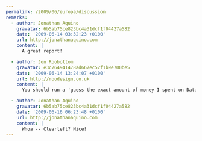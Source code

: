 ```yaml
---
permalink: /2009/06/europa/discussion
remarks:
  - author: Jonathan Aquino
    gravatar: 6b5ab75ce823bc4a31dcf1f04427a582
    date: '2009-06-14 03:32:23 +0100'
    url: http://jonathanaquino.com
    content: |
      A great report!

  - author: Jon Roobottom
    gravatar: e3c764941478ad667ec52f1b9e700be5
    date: '2009-06-14 13:24:07 +0100'
    url: http://roodesign.co.uk
    content: |
      You should run a 'guess the exact amount of money I spent on Data in 3 weeks' competition. Closest answer wins a prize of your choice.

  - author: Jonathan Aquino
    gravatar: 6b5ab75ce823bc4a31dcf1f04427a582
    date: '2009-06-16 06:23:48 +0100'
    url: http://jonathanaquino.com
    content: |
      Whoa -- Clearleft? Nice!
---
```

